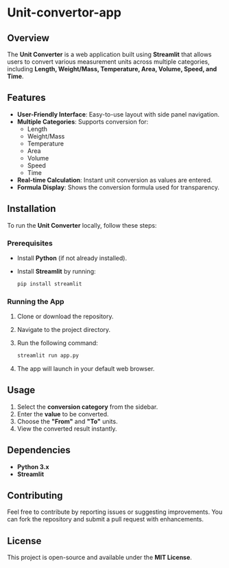 # Unit-convertor-app
## Overview
The **Unit Converter** is a web application built using **Streamlit** that allows users to convert various measurement units across multiple categories, including **Length, Weight/Mass, Temperature, Area, Volume, Speed, and Time**.

## Features
- **User-Friendly Interface**: Easy-to-use layout with side panel navigation.
- **Multiple Categories**: Supports conversion for:
  - Length
  - Weight/Mass
  - Temperature
  - Area
  - Volume
  - Speed
  - Time
- **Real-time Calculation**: Instant unit conversion as values are entered.
- **Formula Display**: Shows the conversion formula used for transparency.

## Installation
To run the **Unit Converter** locally, follow these steps:

### Prerequisites
- Install **Python** (if not already installed).
- Install **Streamlit** by running:

  ```bash
  pip install streamlit
  ```

### Running the App
1. Clone or download the repository.
2. Navigate to the project directory.
3. Run the following command:

   ```bash
   streamlit run app.py
   
4. The app will launch in your default web browser.

## Usage
1. Select the **conversion category** from the sidebar.
2. Enter the **value** to be converted.
3. Choose the **"From"** and **"To"** units.
4. View the converted result instantly.

## Dependencies
- **Python 3.x**
- **Streamlit**

## Contributing
Feel free to contribute by reporting issues or suggesting improvements. You can fork the repository and submit a pull request with enhancements.

## License
This project is open-source and available under the **MIT License**.
